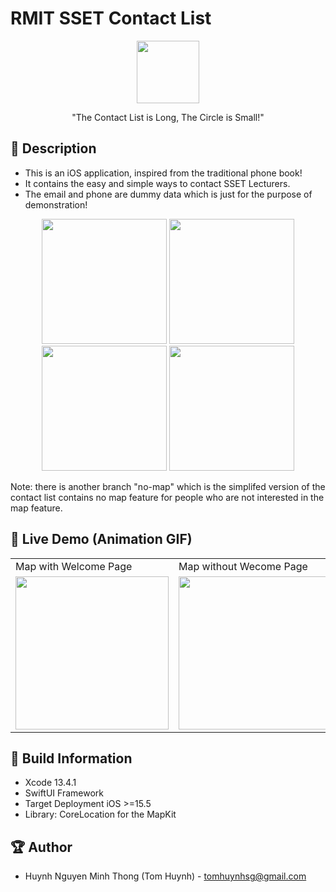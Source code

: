 # RMIT SSET Contact List


<p align="center">
  <img width="100" src="https://i.imgur.com/AxQds7t.png">
</p>

<p align="center">"The Contact List is Long, The Circle is Small!"</p>

## 📖 Description

- This is an iOS application, inspired from the traditional phone book!
- It contains the easy and simple ways to contact SSET Lecturers.
- The email and phone are dummy data which is just for the purpose of demonstration!

<p align="center">
  <img src="https://i.imgur.com/tyRPWoU.png" width="200" > 
  <img src="https://i.imgur.com/pKrM1Hq.png" width="200" > 
  <img src="https://i.imgur.com/fUnVWV4.png" width="200" > 
  <img src="https://i.imgur.com/2nkYjyf.png" width="200" >
</p>

Note: there is another branch "no-map" which is the simplifed version of the contact list contains no map feature for people who are not interested in the map feature.

## 🔮 Live Demo (Animation GIF)

<table>
  <tr>
     <td>Map with Welcome Page</td>
     <td>Map without Wecome Page</td>
     <td>No Map without Wecome Page</td>
  </tr>
  <tr>
    <td><img src="https://github.com/TomHuynhSG/SSETContactList/blob/main/screenshots/welcome-page.gif?raw=true" width="245"></td>
    <td><img src="https://github.com/TomHuynhSG/SSETContactList/blob/main/screenshots/full-version-demo.gif?raw=true" width="245"></td>
    <td><img src="https://github.com/TomHuynhSG/SSETContactList/blob/main/screenshots/no-map-demo.gif?raw=true" width="245"></td>
   </tr>

 </table>

## 🔧 Build Information
- Xcode 13.4.1
- SwiftUI Framework
- Target Deployment iOS >=15.5
- Library: CoreLocation for the MapKit

## 🏆 Author
- Huynh Nguyen Minh Thong (Tom Huynh) - tomhuynhsg@gmail.com
